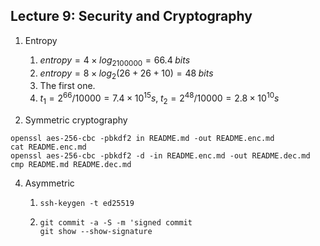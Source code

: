 ## Lecture 9: Security and Cryptography

1. Entropy

   1. $entropy=4\times log_2100000=66.4 \; bits$
   2. $entropy=8\times log_2(26+26+10)=48 \; bits$
   3. The first one.
   4. $t_1=2^{66}/10000=7.4\times10^{15}s, \; t_2=2^{48}/10000=2.8\times10^{10}s$

3. Symmetric cryptography

```shell
openssl aes-256-cbc -pbkdf2 in README.md -out README.enc.md
cat README.enc.md
openssl aes-256-cbc -pbkdf2 -d -in README.enc.md -out README.dec.md
cmp README.md README.dec.md
```

4. Asymmetric 

   1. ```shell
      ssh-keygen -t ed25519
      ```

   4. ```shell
      git commit -a -S -m 'signed commit
      git show --show-signature
      ```

